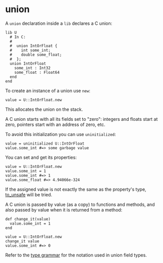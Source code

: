 # union

A `union` declaration inside a `lib` declares a C union:

```crystal
lib U
  # In C:
  #
  #  union IntOrFloat {
  #    int some_int;
  #    double some_float;
  #  };
  union IntOrFloat
    some_int : Int32
    some_float : Float64
  end
end
```

To create an instance of a union use `new`:

```crystal
value = U::IntOrFloat.new
```

This allocates the union on the stack.

A C union starts with all its fields set to "zero": integers and floats start at zero, pointers start with an address of zero, etc.

To avoid this initialization you can use `uninitialized`:

```crystal
value = uninitialized U::IntOrFloat
value.some_int #=> some garbage value
```

You can set and get its properties:

```crystal
value = U::IntOrFloat.new
value.some_int = 1
value.some_int #=> 1
value.some_float #=> 4.94066e-324
```

If the assigned value is not exactly the same as the property's type, [to_unsafe](to_unsafe.html) will be tried.

A C union is passed by value (as a copy) to functions and methods, and also passed by value when it is returned from a method:

```crystal
def change_it(value)
  value.some_int = 1
end

value = U::IntOrFloat.new
change_it value
value.some_int #=> 0
```

Refer to the [type grammar](../type_grammar.html) for the notation used in union field types.
